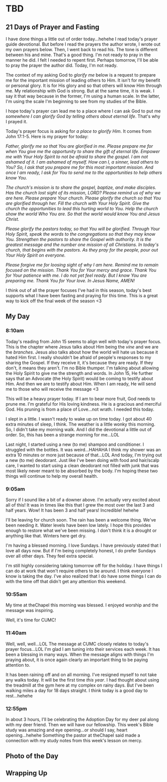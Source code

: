# TBD

## 21 Days of Prayer and Fasting

I have done things a little out of order today...hehehe I read today's prayer guide devotional. But before I read the prayers the author wrote, I wrote out my own prayers below. Then, I went back to read his. The tone is different between his and mine. That's a good thing. I'm not ready to pray in the manner he did. I felt I needed to repent first. Perhaps tomorrow, I'll be able to pray the prayer the author did. Today, I'm not ready.

The context of my asking God to *glorify me* below is a request to prepare me for the important mission of leading others to Him. It isn't for my benefit or personal glory. It is for His glory and so that others will know Him through me. My relationship with God is strong. But at the same time, it is weak. I say it that way because in the former, I'm using a human scale. In the latter, I'm using the scale I'm beginning to see from my studies of the Bible.

I hope today's prayer can lead me to a place where I can ask God to put me *somewhere I can glorify God by telling others about eternal life*. That's why I prayed it.

Today's prayer focus is asking for *a place to glorify Him*. It comes from John 17:1-5. Here is my prayer for today:

*Father, glorify me so that You are glorified in me. Please prepare me for when You give me the opportunity to share the gift of eternal life. Empower me with Your Holy Spirit to not be afraid to share the gospel. I am not ashamed of it. I am ashamed of myself. How can I, a sinner, lead others to You? So, I ask that you prepare me for this most important mission. And once I am ready, I ask for You to send me to the opportunities to help others know You.*

*The church's mission is to share the gospel, baptize, and make disciples. Has the church lost sight of its mission, LORD? Please remind us of why we are here. Please prepare Your church. Please glorify the church so that You are glorified through her. Fill the church with Your Holy Spirit. Give the church the opportunities to lead this hurting world to You. Help the church show the world Who You are. So that the world would know You and Jesus Christ.*

*Please glorify the pastors today, so that You will be glorified. Through Your Holy Spirit, speak the words to the congregations so that they may know You. Strengthen the pastors to share the Gospel with authority. It is the greatest message and the number one mission of all Christians. In today's church, that begins with the pastors. As they pray for the people, pour out Your Holy Spirit on everyone.*

*Please forgive me for loosing sight of why I am here. Remind me to remain focused on the mission. Thank You for Your mercy and grace. Thank You for Your patience with me. I do not yet feel ready. But I know You are preparing me. Thank You for Your love. In Jesus Name, AMEN!*

I think out of all the prayer focuses I've had in this season, today's best supports what I have been fasting and praying for this time. This is a great way to kick off the final week of the season <3

## My Day

### 8:10am

Today's reading from John 15 seems to align well with today's prayer focus. This is the chapter where Jesus talks about Him being the *vine* and we are the *branches*. Jesus also talks about how the world will hate us because it hated Him first. I really shouldn't be afraid of people's responses to my sharing the Gospel. If they receive it, it's because they are ready. If they don't, it means they aren't. I'm no Bible thumper. I'm talking about allowing the Holy Spirit to give me the strength and words. In John 15, He further says that an Advocate (the Holy Spirit) would be coming to testify about Him. And then we are to testify about Him. When I am ready, He will send me to those who will receive the message <3

This will be a heavy prayer today. If I am to bear more fruit, God needs to prune me. I'm grateful for His loving kindness. He is a gracious and merciful God. His pruning is from a place of Love...not wrath. I needed this today.

I slept in a little. I wasn't ready to wake up on time today. I got about 40 extra minutes of sleep, I think. The weather is a little wonky this morning. So, I didn't take my morning walk. And I did the devotional a little out of order. So, this has been a strange morning for me...LOL

Last night, I started using a new (to me) shampoo and conditioner. I struggled with the bottles. It was weird...HAHAHA I think my shower was an extra 10 minutes or more just because of that...LOL And today, I'm trying out a new (to me) deodorant. Just like I've been doing with food and hair/scalp care, I wanted to start using a clean deodorant not filled with junk that was most likely never meant to be absorbed by the body. I'm hoping these two things will continue to help my overall health.

### 9:05am

Sorry if I sound like a bit of a downer above. I'm actually very excited about all of this! It was in times like this that I grew the most over the last 3 and half years. Wow! It has been 3 and half years! Incredible! hehehe

I'll be leaving for church soon. The rain has been a welcome thing. We've been needing it. Water levels have been low lately. I hope this provides enough to restore what we've been missing. I don't think it is a drought or anything like that. Winters here get dry.

I'm having a blessed morning. I love Sundays. I have previously stated that I love all days now. But if I'm being completely honest, I do prefer Sundays over all other days. They feel extra special.

I'm still highly considering taking tomorrow off for the holiday. I have things I can do at work that won't require others to be around. I think everyone I know is taking the day. I've also realized that I do have some things I can do with the time off that didn't get any attention this weekend.

### 10:55am

My time at theChapel this morning was blessed. I enjoyed worship and the message was inspiring.

Well, it's time for CUMC!

### 11:40am

Well, well, well...LOL The message at CUMC closely relates to today's prayer focus...LOL I'm glad I am tuning into their services each week. It has been a blessing in many ways. When the message aligns with things I'm praying about, it is once again clearly an important thing to be paying attention to.

It has been raining off and on all morning. I've resigned myself to not take any walks today. It will be the first time *this year*. I had thought about using the treadmill at the gym here at my complex on rainy days. But I've been walking miles a day for 18 days straight. I think today is a good day to rest...hehehe

### 12:55pm

In about 3 hours, I'll be celebrating the Adoption Day for my deer pal along with my deer friend. Then we will have our fellowship. This week's Bible study was amazing and eye opening...or should I say, heart opening...hehehe Something the pastor at theChapel said made a connection with my study notes from this week's lesson on mercy.



## Photo of the Day



## Wrapping Up

